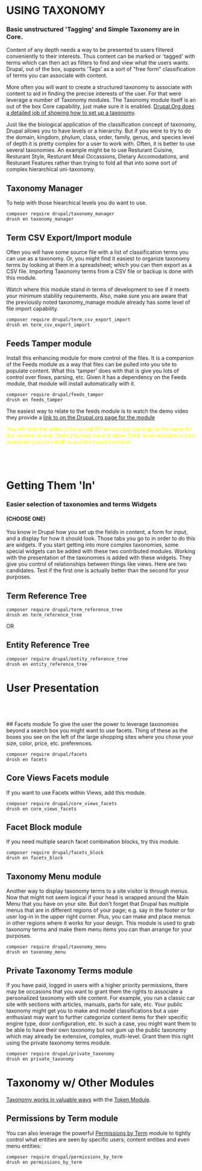 
# USING TAXONOMY
### Basic unstructured 'Tagging' and Simple Taxonomy are in Core.

Content of any depth needs a way to be presented to users filtered conveniently to their interests.  Thus content can be marked or 'tagged' with terms which can then act as filters to find and view what the users wants.  Drupal, out of the box, supports 'Tags' as a sort of "free form" classification of terms you can associate with content.

More often you will want to create a structured taxonomy to associate with content to aid in finding the precise interests of the user.  For that were leverage a number of Taxonomy modules.  The Taxonomy module itself is an out of the box Core capability, just make sure it is enabled. [Drupal.Org does a detailed job of showing how to set up a taxonomy](https://www.drupal.org/docs/user_guide/en/structure-taxonomy-setup.html).

Just like the biological application of the classification concept of taxonomy, Drupal allows you to have levels or a hierarchy.  But if you were to try to do the domain, kingdom, phylum, class, order, family, genus, and species level of depth it is pretty complex for a user to work with.  Often, it is better to use several taxonomies.  An example might be to use Resturant Cuisine, Resturant Style, Resturant Meal Occassions, Dietary Accomodations, and Resturant Features rather than trying to fold all that into some sort of complex hierarchical uni-taxonomy.

## Taxonomy Manager
To help with those hiearchical levels you do want to use.

`composer require drupal/taxonomy_manager`<br>
`drush en taxonomy_manager`


## Term CSV Export/Import module
Often you will have some source file with a list of classification terms you can use as a taxonomy.  Or, you might find it easiest to organize taxonomy terms by looking at them in a spreadsheet; which you can then export as a CSV file.  Importing Taxonomy terms from a CSV file or backup is done with this module.

Watch where this module stand in terms of development to see if it meets your minimum stability requirements.   Also, make sure you are aware that the previously noted taxonomy_manage module already has some level of file import capability.

`composer require drupal/term_csv_export_import`<br>
`drush en term_csv_export_import`

## Feeds Tamper module

Install this enhancing module for more control of the files.  It is a companion of the Feeds module as a way that files can be pulled into you site to populate content. What this 'tamper' does with that is give you lots of control over flows, parsing, etc.  Given it has a dependency on the Feeds module, that module will install automatically with it. 

`composer require drupal/feeds_tamper`<br>
`drush en feeds_tamper`

The easiest way to relate to the feeds module is to watch the demo video they provide a [link to on the Drupal.org page for the module](https://www.youtube.com/watch?v=DBsg6cVbmf8)

<font color=yellow>You will note the video is for an old D7 version but the logic is the same for the current version.  Note you may need to allow 'beta' level modules in your composer.json to install to use the current version.</font><br>
<br>
<br>
<br>
# Getting Them 'In' 
### Easier selection of taxonomies and terms Widgets
#### (CHOOSE ONE)
You know in Drupal how you set up the fields in content, a form for input, and a display for how it should look.  Those tabs you go to in order to do this are widgets.  If you start getting into more complex taxonomies, some special widgets can be added with these two contributed modules.  Working with the presentation of the taxonomies is added with these widgets. They give you control of relationships between things like views.  Here are two candidates.  Test if the first one is actually better than the second for your purposes.

## Term Reference Tree 

`composer require drupal/term_reference_tree`<br>
`drush en term_reference_tree`

OR<br>

## Entity Reference Tree

`composer require drupal/entity_reference_tree`<br>
`drush en entity_reference_tree`

# User Presentation 
<br>
<br>
<br>
## Facets module
To give the user the power to leverage taxonomies beyond a search box you might want to use facets.  Thing of these as the boxes you see on the left of the large shopping sites where you chose your size, color, price, etc. preferences.

`composer require drupal/facets`<br>
`drush en facets`

## Core Views Facets module
If you want to use Facets within Views, add this module.

`composer require drupal/core_views_facets`<br>
`drush en core_views_facets`

## Facet Block module
If you need multiple search facet combination blocks, try this module.

`composer require drupal/facets_block`<br>
`drush en facets_block`

## Taxonomy Menu module
Another way to display taxonomy terms to a site visitor is through menus.  Now that might not seem logical if your head is wrapped around the Main Menu that you have on your site.  But don't forget that Drupal has multiple menus that are in different regions of your page; e.g. say in the footer or for user log-in in the upper right corner. Plus, you can make and place menus in other regions where it works for your design.  This module is used to grab taxonomy terms and make them menu items you can than arrange for your purposes. 

`composer require drupal/taxonomy_menu`<br>
`drush en taxonomy_menu`

## Private Taxonomy Terms module
If you have paid, logged in users with a higher priority permissions, there may be occasions that you want to grant them the rights to associate a personalized taxonomy with site content.  For example, you run a classic car site with sections with articles, manuals, parts for sale, etc.  Your public taxonomy might get you to make and model classifications but a user enthusiast may want to further categorize content items for their specific engine type, door configuration, etc.  In such a case, you might want them to be able to have their own taxonomy but not gum up the public taxonomy which may already be extensive, complex, multi-level.  Grant them this right using the private taxonomy terms module.

`composer require drupal/private_taxonomy`<br>
`drush en private_taxonomy`


# Taxonomy w/ Other Modules

[Taxonomy works in valuable ways](https://www.youtube.com/watch?v=5A3y0N_1Ufk) with the [Token Module](../modules/development.md#token-module).

## Permissions by Term module
You can also leverage the powerful [Permissions by Term](https://www.youtube.com/watch?v=dYNcfa0ALj0) module to tightly control what entities are seen by specific users; content entities and even menu entities:

`composer require drupal/permissions_by_term`<br>
`drush en permissions_by_term`

